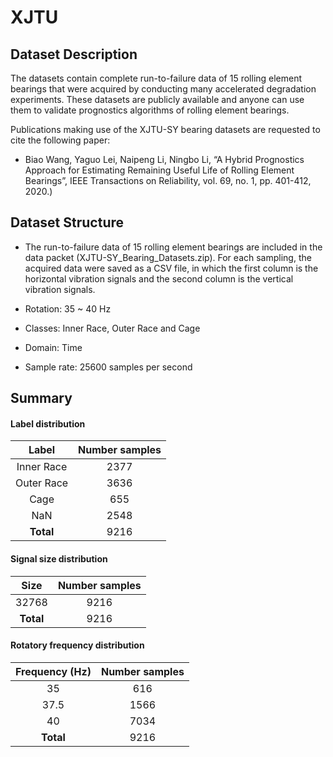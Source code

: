 # XJTU

## Dataset Description
The datasets contain complete run-to-failure data of 15 rolling element bearings that were acquired by conducting many accelerated degradation experiments. These datasets are publicly available and anyone can use them to validate prognostics algorithms of rolling element bearings.

Publications making use of the XJTU-SY bearing datasets are requested to cite the following paper:
- Biao Wang, Yaguo Lei, Naipeng Li, Ningbo Li, “A Hybrid Prognostics Approach for Estimating Remaining Useful Life of Rolling Element Bearings”, IEEE Transactions on Reliability, vol. 69, no. 1, pp. 401-412, 2020.)

## Dataset Structure

- The run-to-failure data of 15 rolling element bearings are included in the data packet (XJTU-SY_Bearing_Datasets.zip). For each sampling, the acquired data were saved as a CSV file, in which the first column is the horizontal vibration signals and the second column is the vertical vibration signals.

- Rotation: 35 ~ 40 Hz

- Classes: Inner Race, Outer Race and Cage

- Domain: Time

- Sample rate: 25600 samples per second

## Summary

#### Label distribution
|   Label    | Number samples |
|:----------:|:--------------:|
| Inner Race |       2377     |
| Outer Race |       3636     |
|    Cage    |       655      |
|    NaN     |       2548     |
| **Total**  |       9216     |

<!-- ![image](../../images/XJTU/label_dist.png) -->


#### Signal size distribution
|   Size    | Number samples |
|:---------:|:--------------:|
|   32768   |      9216      |
| **Total** |      9216      |

<!-- ![image](../../images/XJTU/signal_size_dist.png) -->


#### Rotatory frequency distribution
| Frequency (Hz) | Number samples |
|:--------------:|:--------------:|
|       35       |      616       |
|      37.5      |      1566      |
|       40       |      7034      |
|   **Total**    |      9216      |

<!-- ![image](../../images/XJTU/frequency_dist.png) -->
